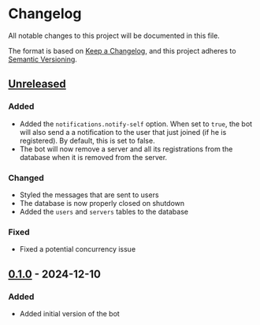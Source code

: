 # Changelog

All notable changes to this project will be documented in this file.

The format is based on [Keep a Changelog](https://keepachangelog.com/en/1.1.0/),
and this project adheres to [Semantic Versioning](https://semver.org/spec/v2.0.0.html).

## [Unreleased]
### Added
- Added the `notifications.notify-self` option. When set to `true`, the bot will also send a
  a notification to the user that just joined (if he is registered). By default, this is set to false.
- The bot will now remove a server and all its registrations from the database when it is removed from the server.

### Changed
- Styled the messages that are sent to users
- The database is now properly closed on shutdown
- Added the `users` and `servers` tables to the database

### Fixed
- Fixed a potential concurrency issue
## [0.1.0] - 2024-12-10
### Added
- Added initial version of the bot

[Unreleased]: https://github.com/jord-nijhuis/discord-voice-watch/compare/0.1.0...HEAD
[0.1.0]: https://github.com/jord-nijhuis/discord-voice-watch/releases/tag/0.1.0
